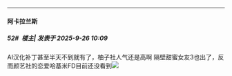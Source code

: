 ﻿
*****

####  阿卡拉兰斯  
##### 52#         楼主| 发表于 2025-9-26 10:09

AI汉化补丁甚至半天不到就有了，柚子社人气还是高啊
隔壁甜蜜女友3也出了，反而颜艺社的恋爱哈基米FD目前还没看到<img src="https://static.stage1st.com/image/smiley/face2017/068.png" referrerpolicy="no-referrer">

